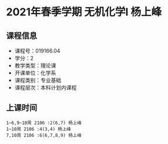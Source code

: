 # 2021年春季学期 无机化学I 杨上峰






## 课程信息

- 课程号：019166.04
- 学分：2
- 教学类型：理论课
- 开课单位：化学系
- 课程类别：专业基础
- 课程层次：本科计划内课程

## 上课时间

```
1~6,9~10周 2106 :2(6,7) 杨上峰
1~10周 2106 :4(3,4) 杨上峰
7,10周 2106 :6(6,7,8,9) 杨上峰
```

